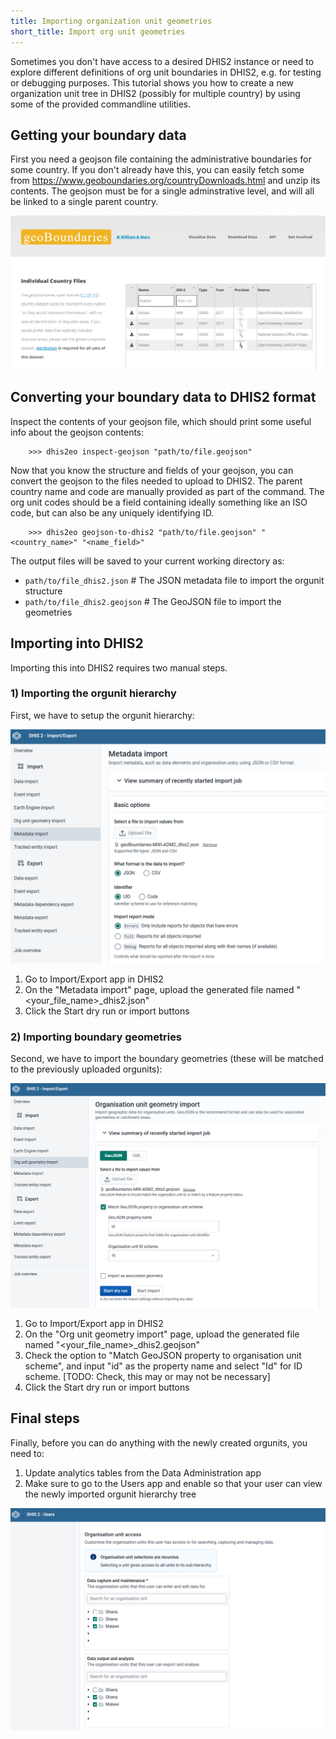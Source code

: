 ```yaml
---
title: Importing organization unit geometries
short_title: Import org unit geometries
---
```


Sometimes you don't have access to a desired DHIS2 instance or need to explore different definitions of org unit boundaries in DHIS2, e.g. for testing or debugging purposes. This tutorial shows you how to create a new organization unit tree in DHIS2 (possibly for multiple country) by using some of the provided commandline utilities. 

## Getting your boundary data

First you need a geojson file containing the administrative boundaries for some country. If you don't already have this,
you can easily fetch some from https://www.geoboundaries.org/countryDownloads.html and unzip its contents. The geojson must be for a single adminstrative level, and will all be linked to a single parent country. 

![GeoBoundaries screenshot](images/geoboundaries.png)

## Converting your boundary data to DHIS2 format

Inspect the contents of your geojson file, which should print some useful info about the geojson contents:

        >>> dhis2eo inspect-geojson "path/to/file.geojson"

Now that you know the structure and fields of your geojson, you can convert the geojson to the files needed
to upload to DHIS2. The parent country name and code are manually provided as part of the command. The org unit codes should be a field containing ideally something like an ISO code, but can also be any uniquely identifying ID. 

        >>> dhis2eo geojson-to-dhis2 "path/to/file.geojson" "<country_name>" "<name_field>"

The output files will be saved to your current working directory as:

- `path/to/file_dhis2.json` # The JSON metadata file to import the orgunit structure
- `path/to/file_dhis2.geojson` # The GeoJSON file to import the geometries

## Importing into DHIS2

Importing this into DHIS2 requires two manual steps. 

### 1) Importing the orgunit hierarchy

First, we have to setup the orgunit hierarchy: 

![Importing orgunit hierarchy](images/dhis2-orgunits-import-metadata.png)

1. Go to Import/Export app in DHIS2
2. On the "Metadata import" page, upload the generated file named "<your_file_name>_dhis2.json"
3. Click the Start dry run or import buttons

### 2) Importing boundary geometries

Second, we have to import the boundary geometries (these will be matched to the previously uploaded orgunits):

![Importing orgunit geometries](images/dhis2-orgunits-import-geoms.png)

1. Go to Import/Export app in DHIS2
2. On the "Org unit geometry import" page, upload the generated file named "<your_file_name>_dhis2.geojson"
3. Check the option to "Match GeoJSON property to organisation unit scheme", and input "id" as the property name and select "Id" for ID scheme. [TODO: Check, this may or may not be necessary]
4. Click the Start dry run or import buttons

## Final steps

Finally, before you can do anything with the newly created orgunits, you need to:

1. Update analytics tables from the Data Administration app
2. Make sure to go to the Users app and enable so that your user can view the newly imported orgunit hierarchy tree

![User's access to orgunization units](images/dhis2-user-orgunits.png)
